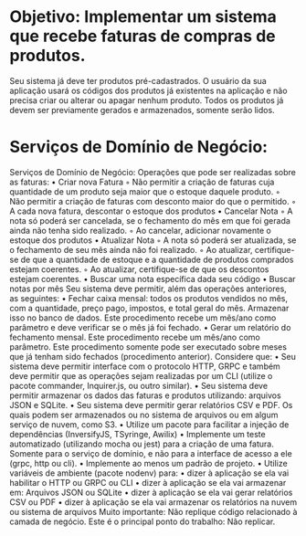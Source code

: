 # Objetivo: Implementar um sistema que recebe faturas de compras de produtos.
Seu sistema já deve ter produtos pré-cadastrados. O usuário da sua aplicação usará os códigos dos
produtos já existentes na aplicação e não precisa criar ou alterar ou apagar nenhum produto. Todos os
produtos já devem ser previamente gerados e armazenados, somente serão lidos. 

# Serviços de Domínio de Negócio:
Serviços de Domínio de Negócio:
Operações que pode ser realizadas sobre as faturas:
• Criar nova Fatura
◦ Não permitir a criação de faturas cuja quantidade de um produto seja maior que o estoque daquele
produto.
◦ Não permitir a criação de faturas com desconto maior do que o permitido.
◦ A cada nova fatura, descontar o estoque dos produtos
• Cancelar Nota
◦ A nota só poderá ser cancelada, se o fechamento do mês em que foi gerada ainda não tenha sido
realizado.
◦ Ao cancelar, adicionar novamente o estoque dos produtos
• Atualizar Nota
◦ A nota só poderá ser atualizada, se o fechamento de seu mês ainda não foi realizado.
◦ Ao atualizar, certifique-se de que a quantidade de estoque e a quantidade de produtos comprados
estejam coerentes.
◦ Ao atualizar, certifique-se de que os descontos estejam coerentes.
• Buscar uma nota específica dada seu código
• Buscar notas por mês
Seu sistema deve permitir, além das operações anteriores, as seguintes:
• Fechar caixa mensal: todos os produtos vendidos no mês, com a quantidade, preço pago, impostos, e
total geral do mês. Armazenar isso no banco de dados. Este procedimento recebe um mês/ano como
parâmetro e deve verificar se o mês já foi fechado.
• Gerar um relatório do fechamento mensal. Este procedimento recebe um mês/ano como parâmetro.
Este procedimento somente pode ser executado sobre meses que já tenham sido fechados
(procedimento anterior).
Considere que:
• Seu sistema deve permitir interface com o protocolo HTTP, GRPC e também deve permitir que as
operações sejam realizadas por um CLI (utilize o pacote commander, Inquirer.js, ou outro similar).
• Seu sistema deve permitir armazenar os dados das faturas e produtos utilizando: arquivos JSON e
SQLite.
• Seu sistema deve permitir gerar relatórios CSV e PDF. Os quais podem ser armazenados ou no
sistema de arquivos ou em algum serviço de nuvem, como S3.
• Utilize um pacote para facilitar a injeção de dependências (InversifyJS, TSyringe, Awilix)
• Implemente um teste automatizado (utilizando mocha ou jest) para a criação de uma fatura. Somente
para o serviço de domínio, e não para a interface de acesso a ele (grpc, http ou cli).
• Implemente ao menos um padrão de projeto.
• Utilize variáveis de ambiente (pacote nodenv) para:
• dizer à aplicação se ela vai habilitar o HTTP ou GRPC ou CLI
• dizer à aplicação se ela vai armazenar em: Arquivos JSON ou SQLite
• dizer à aplicação se ela vai gerar relatórios CSV ou PDF
• dizer à aplicação se ela vai armazenar os relatórios na nuvem ou sistema de arquivos
Muito importante: Não replique código relacionado à camada de negócio. Este é o principal ponto do
trabalho: Não replicar.